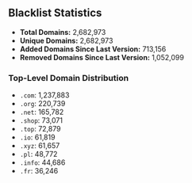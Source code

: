 ## Blacklist Statistics

- **Total Domains:** 2,682,973
- **Unique Domains:** 2,682,973
- **Added Domains Since Last Version:** 713,156
- **Removed Domains Since Last Version:** 1,052,099

### Top-Level Domain Distribution

-  `.com`: 1,237,883
-  `.org`: 220,739
-  `.net`: 165,782
-  `.shop`: 73,071
-  `.top`: 72,879
-  `.io`: 61,819
-  `.xyz`: 61,657
-  `.pl`: 48,772
-  `.info`: 44,686
-  `.fr`: 36,246
